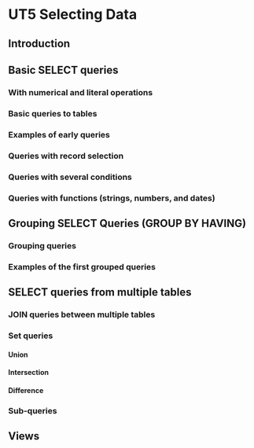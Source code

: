 # UT5 Selecting Data

## Introduction

## Basic SELECT queries

### With numerical and literal operations

### Basic queries to tables

### Examples of early queries

### Queries with record selection

### Queries with several conditions

### Queries with functions (strings, numbers, and dates)

## Grouping SELECT Queries (GROUP BY HAVING)

### Grouping queries

### Examples of the first grouped queries

## SELECT queries from multiple tables

### JOIN queries between multiple tables

### Set queries

#### Union

#### Intersection

#### Difference

### Sub-queries

## Views
